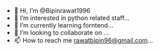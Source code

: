 - 👋 Hi, I’m @Bipinrawat1996
- 👀 I’m interested in python related staff...
- 🌱 I’m currently learning forntend...
- 💞️ I’m looking to collaborate on ...
- 📫 How to reach me rawatbipin96@gmail.com...

<!---
Bipinrawat1996/Bipinrawat1996 is a ✨ special ✨ repository because its `README.md` (this file) appears on your GitHub profile.
You can click the Preview link to take a look at your changes.
--->
